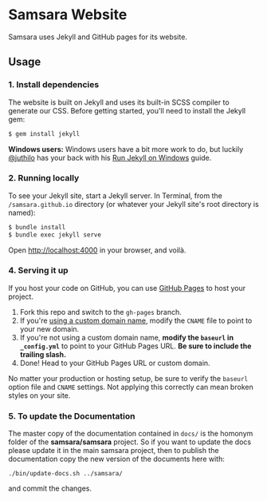 # Samsara Website

Samsara uses Jekyll and GitHub pages for its website.


## Usage

### 1. Install dependencies

The website is built on Jekyll and uses its built-in SCSS compiler to generate our CSS. Before getting started, you'll need to install the Jekyll gem:

```bash
$ gem install jekyll
```

**Windows users:** Windows users have a bit more work to do, but luckily [@juthilo](https://github.com/juthilo) has your back with his [Run Jekyll on Windows](https://github.com/juthilo/run-jekyll-on-windows) guide.


### 2. Running locally

To see your Jekyll site, start a Jekyll server. In Terminal, from the `/samsara.github.io` directory (or whatever your Jekyll site's root directory is named):

```bash
$ bundle install
$ bundle exec jekyll serve
```

Open <http://localhost:4000> in your browser, and voilà.

### 4. Serving it up

If you host your code on GitHub, you can use [GitHub Pages](https://pages.github.com) to host your project.

1. Fork this repo and switch to the `gh-pages` branch.
  1. If you're [using a custom domain name](https://help.github.com/articles/setting-up-a-custom-domain-with-github-pages), modify the `CNAME` file to point to your new domain.
2. If you're not using a custom domain name, **modify the `baseurl` in `_config.yml`** to point to your GitHub Pages URL. **Be sure to include the trailing slash.**
3. Done! Head to your GitHub Pages URL or custom domain.

No matter your production or hosting setup, be sure to verify the `baseurl` option file and `CNAME` settings. Not applying this correctly can mean broken styles on your site.

### 5. To update the Documentation

The master copy of the documentation contained in `docs/` is the
homonym folder of the **samsara/samsara** project. So if you want to
update the docs please update it in the main samsara project, then to
publish the documentation copy the new version of the documents here
with:

    ./bin/update-docs.sh ../samsara/

and commit the changes.
